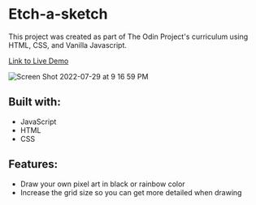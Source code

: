 # Etch-a-sketch

This project was created as part of The Odin Project's curriculum using HTML, CSS, and Vanilla Javascript.

[Link to Live Demo]

[Link to Live Demo]: https://andychen3.github.io/Etch-a-sketch/


![Screen Shot 2022-07-29 at 9 16 59 PM](https://user-images.githubusercontent.com/81591593/181864907-02f6b8d4-3de6-4072-8842-bf1611ba1dba.png)


Built with:
------------------------------------------------------------------------------------------
* JavaScript
* HTML
* CSS

Features:
------------------------------------------------------------------------------------------
* Draw your own pixel art in black or rainbow color
* Increase the grid size so you can get more detailed when drawing
